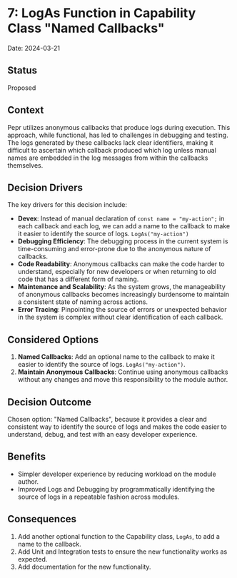 # 7: LogAs Function in Capability Class "Named Callbacks"

Date: 2024-03-21

## Status

Proposed

## Context

Pepr utilizes anonymous callbacks that produce logs during execution. This approach, while functional, has led to challenges in debugging and testing. The logs generated by these callbacks lack clear identifiers, making it difficult to ascertain which callback produced which log unless manual names are embedded in the log messages from within the callbacks themselves.


## Decision Drivers

The key drivers for this decision include:

- **Devex**: Instead of manual declaration of `const name = "my-action";` in each callback and each log, we can add a name to the callback to make it easier to identify the source of logs. `LogAs("my-action")`
- **Debugging Efficiency**: The debugging process in the current system is time-consuming and error-prone due to the anonymous nature of callbacks.  
- **Code Readability**: Anonymous callbacks can make the code harder to understand, especially for new developers or when returning to old code that has a different form of naming.
- **Maintenance and Scalability**: As the system grows, the manageability of anonymous callbacks becomes increasingly burdensome to maintain a consistent state of naming across actions.
- **Error Tracing**: Pinpointing the source of errors or unexpected behavior in the system is complex without clear identification of each callback.


## Considered Options

1. **Named Callbacks**: Add an optional name to the callback to make it easier to identify the source of logs. `LogAs("my-action")`.
2. **Maintain Anonymous Callbacks**: Continue using anonymous callbacks without any changes and move this responsibility to the module author. 

## Decision Outcome 

Chosen option: "Named Callbacks", because it provides a clear and consistent way to identify the source of logs and makes the code easier to understand, debug, and test with an easy developer experience.

## Benefits

- Simpler developer experience by reducing workload on the module author.
- Improved Logs and Debugging by programmatically identifying the source of logs in a repeatable fashion across modules.

## Consequences

1. Add another optional function to the Capability class, `LogAs`, to add a name to the callback.
2. Add Unit and Integration tests to ensure the new functionality works as expected.
3. Add documentation for the new functionality.
